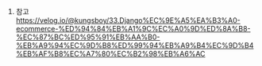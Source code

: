 1. 참고
https://velog.io/@kungsboy/33.Django%EC%9E%A5%EA%B3%A0-ecommerce-%ED%94%84%EB%A1%9C%EC%A0%9D%ED%8A%B8-%EC%87%BC%ED%95%91%EB%AA%B0-%EB%A9%94%EC%9D%B8%ED%99%94%EB%A9%B4%EC%9D%B4%EB%AF%B8%EC%A7%80%EC%B2%98%EB%A6%AC